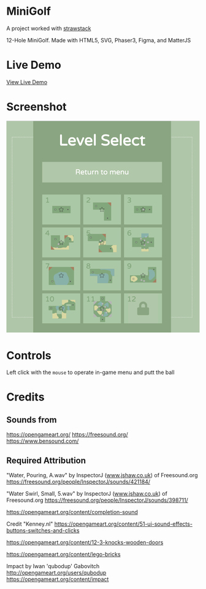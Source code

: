 # MiniGolf

A project worked with [strawstack](https://github.com/strawstack)

12-Hole MiniGolf. Made with HTML5, SVG, Phaser3, Figma, and MatterJS

# Live Demo

[View Live Demo](https://regularmemory.blog/MiniGolf/)

# Screenshot

[![](./screenshot2.png)](https://regularmemory.blog/MiniGolf/)

# Controls

Left click with the `mouse` to operate in-game menu and putt the ball

# Credits

## Sounds from
https://opengameart.org/
https://freesound.org/
https://www.bensound.com/

## Required Attribution

"Water, Pouring, A.wav" by InspectorJ (www.jshaw.co.uk) of Freesound.org
https://freesound.org/people/InspectorJ/sounds/421184/

"Water Swirl, Small, 5.wav" by InspectorJ (www.jshaw.co.uk) of Freesound.org
https://freesound.org/people/InspectorJ/sounds/398711/

https://opengameart.org/content/completion-sound

Credit "Kenney.nl"
https://opengameart.org/content/51-ui-sound-effects-buttons-switches-and-clicks

https://opengameart.org/content/12-3-knocks-wooden-doors

https://opengameart.org/content/lego-bricks

Impact by Iwan 'qubodup' Gabovitch http://opengameart.org/users/qubodup
https://opengameart.org/content/impact

